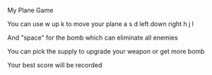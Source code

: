 My Plane Game

You can use   w           up             k         to move your plane
            a s d   left down right    h j l
            
And "space" for the bomb which can eliminate all enemies

You can pick the supply to upgrade your weapon or get more bomb

Your best score will be recorded
